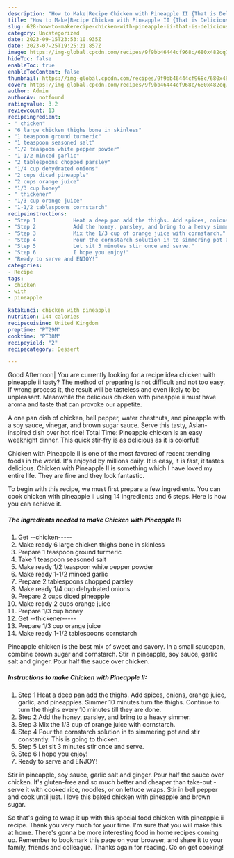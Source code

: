 ```yaml
---
description: "How to Make|Recipe Chicken with Pineapple II {That is Delicious"
title: "How to Make|Recipe Chicken with Pineapple II {That is Delicious"
slug: 628-how-to-makerecipe-chicken-with-pineapple-ii-that-is-delicious
category: Uncategorized
date: 2023-09-15T23:53:10.935Z
date: 2023-07-25T19:25:21.857Z
image: https://img-global.cpcdn.com/recipes/9f9bb46444cf968c/680x482cq70/chicken-with-pineapple-ii-recipe-main-photo.jpg
hideToc: false
enableToc: true
enableTocContent: false
thumbnail: https://img-global.cpcdn.com/recipes/9f9bb46444cf968c/680x482cq70/chicken-with-pineapple-ii-recipe-main-photo.jpg
cover: https://img-global.cpcdn.com/recipes/9f9bb46444cf968c/680x482cq70/chicken-with-pineapple-ii-recipe-main-photo.jpg
author: Admin
authorAv: notfound
ratingvalue: 3.2
reviewcount: 13
recipeingredient:
- " chicken"
- "6 large chicken thighs bone in skinless"
- "1 teaspoon ground turmeric"
- "1 teaspoon seasoned salt"
- "1/2 teaspoon white pepper powder"
- "1-1/2 minced garlic"
- "2 tablespoons chopped parsley"
- "1/4 cup dehydrated onions"
- "2 cups diced pineapple"
- "2 cups orange juice"
- "1/3 cup honey"
- " thickener"
- "1/3 cup orange juice"
- "1-1/2 tablespoons cornstarch"
recipeinstructions:
- "Step 1            Heat a deep pan add the thighs. Add spices, onions, orange juice, garlic, and pineapples. Simmer 10 minutes turn the thighs. Continue to turn the thighs every 10 minutes till they are done."
- "Step 2            Add the honey, parsley, and bring to a heavy simmer."
- "Step 3            Mix the 1/3 cup of orange juice with cornstarch."
- "Step 4            Pour the cornstarch solution in to simmering pot and stir constantly. This is going to thicken."
- "Step 5            Let sit 3 minutes stir once and serve."
- "Step 6            I hope you enjoy!"
- "Ready to serve and ENJOY!"
categories:
- Recipe
tags:
- chicken
- with
- pineapple

katakunci: chicken with pineapple 
nutrition: 144 calories
recipecuisine: United Kingdom
preptime: "PT29M"
cooktime: "PT38M"
recipeyield: "2"
recipecategory: Dessert

---
```



Good Afternoon| You are currently looking for a recipe idea chicken with pineapple ii tasty? The method of preparing is not difficult and not too easy. If wrong process it, the result will be tasteless and even likely to be unpleasant. Meanwhile the delicious chicken with pineapple ii must have aroma and taste that can provoke our appetite.





A one pan dish of chicken, bell pepper, water chestnuts, and pineapple with a soy sauce, vinegar, and brown sugar sauce. Serve this tasty, Asian-inspired dish over hot rice! Total Time: Pineapple chicken is an easy weeknight dinner. This quick stir-fry is as delicious as it is colorful!

Chicken with Pineapple II is one of the most favored of recent trending foods in the world. It's enjoyed by millions daily. It is easy, it is fast, it tastes delicious. Chicken with Pineapple II is something which I have loved my entire life. They are fine and they look fantastic.


To begin with this recipe, we must first prepare a few ingredients. You can cook chicken with pineapple ii using 14 ingredients and 6 steps. Here is how you can achieve it.

<!--inarticleads1-->

##### The ingredients needed to make Chicken with Pineapple II:

1. Get  --chicken-----
1. Make ready 6 large chicken thighs bone in skinless
1. Prepare 1 teaspoon ground turmeric
1. Take 1 teaspoon seasoned salt
1. Make ready 1/2 teaspoon white pepper powder
1. Make ready 1-1/2 minced garlic
1. Prepare 2 tablespoons chopped parsley
1. Make ready 1/4 cup dehydrated onions
1. Prepare 2 cups diced pineapple
1. Make ready 2 cups orange juice
1. Prepare 1/3 cup honey
1. Get  --thickener-----
1. Prepare 1/3 cup orange juice
1. Make ready 1-1/2 tablespoons cornstarch


Pineapple chicken is the best mix of sweet and savory. In a small saucepan, combine brown sugar and cornstarch. Stir in pineapple, soy sauce, garlic salt and ginger. Pour half the sauce over chicken. 

<!--inarticleads2-->

##### Instructions to make Chicken with Pineapple II:

1. Step 1            Heat a deep pan add the thighs. Add spices, onions, orange juice, garlic, and pineapples. Simmer 10 minutes turn the thighs. Continue to turn the thighs every 10 minutes till they are done.
1. Step 2            Add the honey, parsley, and bring to a heavy simmer.
1. Step 3            Mix the 1/3 cup of orange juice with cornstarch.
1. Step 4            Pour the cornstarch solution in to simmering pot and stir constantly. This is going to thicken.
1. Step 5            Let sit 3 minutes stir once and serve.
1. Step 6            I hope you enjoy!
1. Ready to serve and ENJOY!

Stir in pineapple, soy sauce, garlic salt and ginger. Pour half the sauce over chicken. It&#39;s gluten-free and so much better and cheaper than take-out - serve it with cooked rice, noodles, or on lettuce wraps. Stir in bell pepper and cook until just. I love this baked chicken with pineapple and brown sugar. 

So that's going to wrap it up with this special food chicken with pineapple ii recipe. Thank you very much for your time. I'm sure that you will make this at home. There's gonna be more interesting food in home recipes coming up. Remember to bookmark this page on your browser, and share it to your family, friends and colleague. Thanks again for reading. Go on get cooking!
